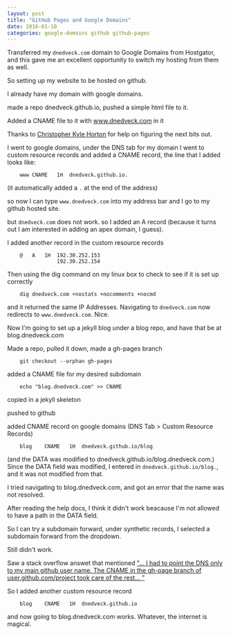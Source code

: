 ```yaml
---
layout: post
title: "GitHub Pages and Google Domains"
date: 2016-01-10
categories: google-domains github github-pages
---
```


Transferred my `dnedveck.com` domain to Google Domains from Hostgator, and this gave me an excellent opportunity to switch my hosting from them as well. 

So setting up my website to be hosted on github.

I already have my domain with google domains.


made a repo dnedveck.github.io, pushed a simple html file to it.

Added a CNAME file to it with www.dnedveck.com in it


Thanks to [Christopher Kyle Horton](http://blog.christopherkylehorton.com/2015/01/setting-up-my-custom-domain-with-github.html) for help on figuring the next bits out. 

I went to google domains, under the DNS tab for my domain I went to custom resource records and added a CNAME record, the line that I added looks like:

		www	CNAME 	1H 	dnedveck.github.io.

(it automatically added a `.` at the end of the address)

so now I can type `www.dnedveck.com` into my address bar and I go to my github hosted site. 

but `dnedveck.com` does not work. so I added an A record (because it turns out I am interested in adding an apex domain, I guess).

I added another record in the custom resource records

		@	A 	1H	192.30.252.153
					192.30.252.154

Then using the dig command on my linux box to check to see if it is set up correctly

		dig dnedveck.com +nostats +nocomments +nocmd

and it returned the same IP Addresses. Navigating to `dnedveck.com` now redirects to `www.dnedveck.com`. Nice.

Now I'm going to set up a jekyll blog under a blog repo, and have that be at blog.dnedveck.com

Made a repo, pulled it down, made a gh-pages branch

		git checkout --orphan gh-pages

added a CNAME file for my desired subdomain

		echo "blog.dnedveck.com" >> CNAME

copied in a jekyll skeleton

pushed to github

added CNAME record on google domains (DNS Tab > Custom Resource Records)

		blog	CNAME	1H	dnedveck.github.io/blog

(and the DATA was modified to dnedveck.github.io/blog.dnedveck.com.) 
Since the DATA field was modified, I entered in `dnedveck.github.io/blog.`, and it was not modified from that.

I tried navigating to blog.dnedveck.com, and got an error that the name was not resolved. 

After reading the help docs, I think it didn't work beacause I'm not allowed to have a path in the DATA field.

So I can try a subdomain forward, under synthetic records, I selected a subdomain forward from the dropdown.

Still didn't work.
 
Saw a stack overflow answet that mentioned ["... I had to point the DNS only to my main github user name. The CNAME in the gh-page branch of user.github.com/project took care of the rest... "](http://stackoverflow.com/questions/26384498/custom-domain-for-github-project-pages)

So I added another custom resource record

		blog 	CNAME	1H	dnedveck.github.io

and now going to blog.dnedveck.com works. Whatever, the internet is magical.




